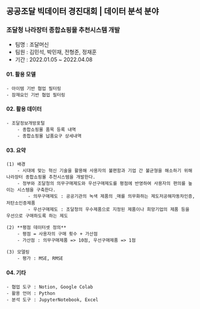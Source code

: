 ## 공공조달 빅데이터 경진대회 | 데이터 분석 분야

### 조달청 나라장터 종합쇼핑몰 추천시스템 개발
- 팀명 : 조달머신
- 팀원 : 김민석, 박민재, 전형준, 정재훈
- 기간 : 2022.01.05 ~ 2022.04.08


#### 01. 활용 모델
    - 아이템 기반 협업 필터링
    - 잠재요인 기반 협업 필터링

#### 02. 활용 데이터
    - 조달정보개방포털
        - 종합쇼핑몰 품목 등록 내역
        - 종합쇼핑몰 납품요구 상세내역

#### 03. 요약
    (1) 배경
        - 시대에 맞는 혁신 기술을 활용해 사용자의 불편함과 기업 간 불균형을 해소하기 위해 나라장터 종합쇼핑몰 추천시스템을 개발한다.
        - 정부와 조달청의 의무구매제도와 우선구매제도를 평점에 반영하여 사용자의 편의를 높이는 시스템을 구축한다.
            - 의무구매제도 : 공공기관의 녹색 제품의 ˿매를 의무화하는 제도저공해자동차인증, 저탄소인증제품
            - 우선구매제도 : 조달청의 우수제품으로 지정된 제품이나 희망기업의 제품 등을 우선으로 구매하도록 하는 제도 

    (2) **평점 데이터셋 정의**
        - 평점 = 사용자의 구매 횟수 + 가산점
        - 가산점 : 의무구매제품 => 10점, 우선구매제품 => 1점

    (3) 모델링
        - 평가 : MSE, RMSE

#### 04. 기타
    - 협업 도구 : Notion, Google Colab
    - 활용 언어 : Python
    - 분석 도구 : JupyterNotebook, Excel
        

